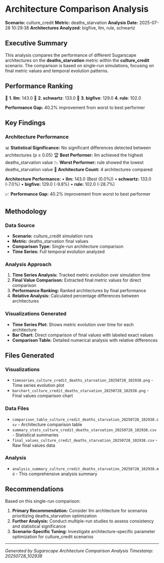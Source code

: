 # Architecture Comparison Analysis

**Scenario:** culture_credit
**Metric:** deaths_starvation
**Analysis Date:** 2025-07-28 10:29:38
**Architectures Analyzed:** bigfive, llm, rule, schwartz

## Executive Summary

This analysis compares the performance of different Sugarscape architectures on the **deaths_starvation** metric within the **culture_credit** scenario. The comparison is based on single-run simulations, focusing on final metric values and temporal evolution patterns.

## Performance Ranking

🥇 **1. llm**: 143.0
🥈 **2. schwartz**: 133.0
🥉 **3. bigfive**: 129.0
   **4. rule**: 102.0

**Performance Gap:** 40.2% improvement from worst to best performer

## Key Findings

### Architecture Performance
📊 **Statistical Significance:** No significant differences detected between architectures (p ≥ 0.05)
🏆 **Best Performer:** llm achieved the highest deaths_starvation value
📉 **Worst Performer:** rule showed the lowest deaths_starvation value
🔢 **Architecture Count:** 4 architectures compared

**Architecture Performance:**
• **llm:** 143.0 (Best (0.0%))
• **schwartz:** 133.0 (-7.0%)
• **bigfive:** 129.0 (-9.8%)
• **rule:** 102.0 (-28.7%)

📈 **Performance Gap:** 40.2% improvement from worst to best performer

## Methodology

### Data Source
- **Scenario:** culture_credit simulation runs
- **Metric:** deaths_starvation final values
- **Comparison Type:** Single-run architecture comparison
- **Time Series:** Full temporal evolution analyzed

### Analysis Approach
1. **Time Series Analysis:** Tracked metric evolution over simulation time
2. **Final Value Comparison:** Extracted final metric values for direct comparison
3. **Performance Ranking:** Ranked architectures by final performance
4. **Relative Analysis:** Calculated percentage differences between architectures

### Visualizations Generated
- **Time Series Plot:** Shows metric evolution over time for each architecture
- **Bar Chart:** Direct comparison of final values with labeled exact values
- **Comparison Table:** Detailed numerical analysis with relative differences

## Files Generated

### Visualizations
- `timeseries_culture_credit_deaths_starvation_20250728_102938.png` - Time series evolution plot
- `barchart_culture_credit_deaths_starvation_20250728_102938.png` - Final values comparison chart

### Data Files
- `comparison_table_culture_credit_deaths_starvation_20250728_102938.csv` - Architecture comparison table
- `summary_stats_culture_credit_deaths_starvation_20250728_102938.csv` - Statistical summaries
- `final_values_culture_credit_deaths_starvation_20250728_102938.csv` - Raw final values data

### Analysis
- `analysis_summary_culture_credit_deaths_starvation_20250728_102938.md` - This comprehensive analysis summary

## Recommendations

Based on this single-run comparison:
1. **Primary Recommendation:** Consider llm architecture for scenarios prioritizing deaths_starvation optimization
2. **Further Analysis:** Conduct multiple-run studies to assess consistency and statistical significance
3. **Scenario-Specific Tuning:** Investigate architecture-specific parameter optimization for culture_credit scenarios


---
*Generated by Sugarscape Architecture Comparison Analysis*
*Timestamp: 20250728_102938*
